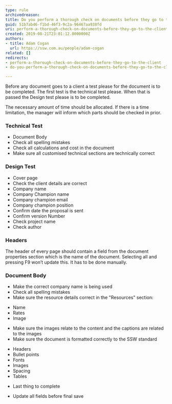 ```yaml
---
type: rule
archivedreason: 
title: Do you perform a thorough check on documents before they go to the client?
guid: 51b7ab46-f1bd-46f3-9c2a-96467aa938fd
uri: perform-a-thorough-check-on-documents-before-they-go-to-the-client
created: 2019-08-21T23:01:12.0000000Z
authors:
- title: Adam Cogan
  url: https://ssw.com.au/people/adam-cogan
related: []
redirects:
- perform-a-thorough-check-on-documents-before-they-go-to-the-client
- do-you-perform-a-thorough-check-on-documents-before-they-go-to-the-client

---
```


Before any document goes to a client a test please for the document is to be completed. The first test is the technical test please. When that is passed the Design test please is to be completed.

The necessary amount of time should be allocated. If there is a time limitation, the manager will inform which parts should be checked in prior.

<!--endintro-->

### Technical Test


* Document Body
* Check all spelling mistakes
* Check all calculations and cost in the document
* Make sure all customised technical sections are technically correct


### Design Test




* Cover page
* Check the client details are correct
* Company name
* Company Champion name
* Company champion email
* Company champion position
* Confirm date the proposal is sent
* Confirm version Number
* Check project name
* Check author


### Headers
The header of every page should contain a field from the document properties section which is the name of the document. Selecting all and pressing F9 won’t update this. It has to be done manually.

### Document Body

* Make the correct company name is being used
* Check all spelling mistakes
* Make sure the resource details correct in the "Resources" section: 
- Name
- Rates
- Image
* Make sure the images relate to the content and the captions are related to the images
* Make sure the document is formatted correctly to the SSW standard
- Headers
- Bullet points
- Fonts
- Images
- Spacing
- Tables
* Last thing to complete 
- Update all fields before final save

